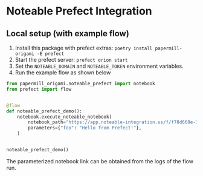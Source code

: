 # Noteable Prefect Integration

## Local setup (with example flow)

1. Install this package with prefect extras: `poetry install papermill-origami -E prefect`
1. Start the prefect server: `prefect orion start`
1. Set the `NOTEABLE_DOMAIN` and `NOTEABLE_TOKEN` environment variables.
1. Run the example flow as shown below

```python
from papermill_origami.noteable_prefect import notebook
from prefect import flow


@flow
def noteable_prefect_demo():
    notebook.execute_noteable_notebook(
        notebook_path="https://app.noteable-integration.us/f/f78d668e-13f3-49da-84a9-afdece1b1e2a",
        parameters={"foo": "Hello from Prefect!"},
    )


noteable_prefect_demo()
```

The parameterized notebook link can be obtained from the logs of the flow run.
